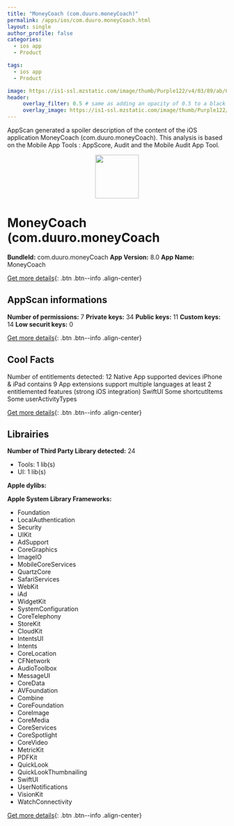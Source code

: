 ```yaml
---
title: "MoneyCoach (com.duuro.moneyCoach)"
permalink: /apps/ios/com.duuro.moneyCoach.html
layout: single
author_profile: false
categories: 
  - ios app 
  - Product 

tags: 
  - ios app 
  - Product 

image: https://is1-ssl.mzstatic.com/image/thumb/Purple122/v4/03/89/ab/0389ab7a-9477-85dd-b0d0-ca612461ef49/AppIcon-0-0-1x_U007emarketing-0-7-0-sRGB-85-220.png/512x512bb.jpg
header: 
     overlay_filter: 0.5 # same as adding an opacity of 0.5 to a black background
     overlay_image: https://is1-ssl.mzstatic.com/image/thumb/Purple122/v4/03/89/ab/0389ab7a-9477-85dd-b0d0-ca612461ef49/AppIcon-0-0-1x_U007emarketing-0-7-0-sRGB-85-220.png/512x512bb.jpg
---
```

AppScan generated a spoiler description of the content of the iOS application MoneyCoach (com.duuro.moneyCoach). This analysis is based on the Mobile App Tools : AppScore, Audit and the Mobile Audit App Tool.

  
  
<div style="text-align: center;"><img src="https://is1-ssl.mzstatic.com/image/thumb/Purple122/v4/03/89/ab/0389ab7a-9477-85dd-b0d0-ca612461ef49/AppIcon-0-0-1x_U007emarketing-0-7-0-sRGB-85-220.png/512x512bb.jpg" width="100" height="100"></div>  
  
# MoneyCoach (com.duuro.moneyCoach

**BundleId:** com.duuro.moneyCoach
**App Version:** 8.0
**App Name:** MoneyCoach


[Get more details](/pricing.html){: .btn .btn--info .align-center}  
  
## AppScan informations 

**Number of permissions:** 7
**Private keys:** 34
**Public keys:** 11
**Custom keys:** 14
**Low securit keys:** 0
  
[Get more details](/pricing.html){: .btn .btn--info .align-center}

## Cool Facts

Number of entitlements detected: 12
Native App
supported devices iPhone & iPad
contains 9 App extensions
support multiple languages
at least 2 entitlemented features (strong iOS integration)
SwiftUI
Some shortcutItems 
Some userActivityTypes
  
[Get more details](/pricing.html){: .btn .btn--info .align-center}

## Librairies 
**Number of Third Party Library detected:** 24
- Tools: 1 lib(s)
- UI: 1 lib(s)

**Apple dylibs:**


**Apple System Library Frameworks:**
- Foundation
- LocalAuthentication
- Security
- UIKit
- AdSupport
- CoreGraphics
- ImageIO
- MobileCoreServices
- QuartzCore
- SafariServices
- WebKit
- iAd
- WidgetKit
- SystemConfiguration
- CoreTelephony
- StoreKit
- CloudKit
- IntentsUI
- Intents
- CoreLocation
- CFNetwork
- AudioToolbox
- MessageUI
- CoreData
- AVFoundation
- Combine
- CoreFoundation
- CoreImage
- CoreMedia
- CoreServices
- CoreSpotlight
- CoreVideo
- MetricKit
- PDFKit
- QuickLook
- QuickLookThumbnailing
- SwiftUI
- UserNotifications
- VisionKit
- WatchConnectivity


  
[Get more details](/pricing.html){: .btn .btn--info .align-center}

